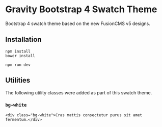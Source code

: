 # Gravity Bootstrap 4 Swatch Theme
Bootstrap 4 swatch theme based on the new FusionCMS v5 designs.

## Installation
```
npm install
bower install

npm run dev
```

## Utilities

The following utility classes were added as part of this swatch theme.

### `bg-white`

```
<div class="bg-white">Cras mattis consectetur purus sit amet fermentum.</div>
```
